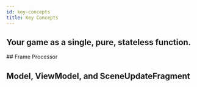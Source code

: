 ```yaml
---
id: key-concepts
title: Key Concepts
---
```


## Your game as a single, pure, stateless function.

## Frame Processor

## Model, ViewModel, and SceneUpdateFragment
